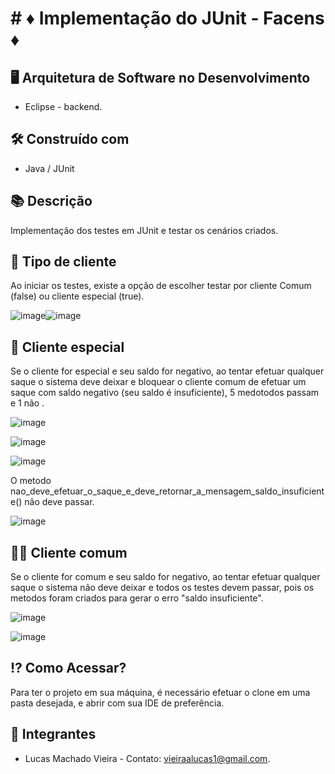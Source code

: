 # # ♦ Implementação do JUnit - Facens ♦

##  :desktop_computer:  Arquitetura de Software no Desenvolvimento

* Eclipse - backend.

## 🛠️ Construído com

*  Java / JUnit

## 📚 Descrição
Implementação dos testes em JUnit e testar os cenários criados.

## 🔧 Tipo de cliente
Ao iniciar os testes, existe a opção de escolher testar por cliente Comum (false) ou cliente especial (true).

![image](https://user-images.githubusercontent.com/92065269/201441315-a3dd685e-646e-448d-a43d-898a99e5be14.png)![image](https://user-images.githubusercontent.com/92065269/201441250-ed44e226-7816-4162-b491-d992c07315c3.png)

## 🤵 Cliente especial
 Se o cliente for especial e seu saldo for negativo, ao tentar efetuar qualquer saque o sistema deve deixar e bloquear o cliente comum de efetuar um saque com saldo negativo (seu saldo é insuficiente), 5 medotodos passam e 1 não .

![image](https://user-images.githubusercontent.com/92065269/201438779-5ba99e12-6666-41b0-ac23-fd0e677c1d2c.png)

![image](https://user-images.githubusercontent.com/92065269/201439001-fdadc8a9-6c3f-4aeb-8d69-d75ff39a8e8d.png)

![image](https://user-images.githubusercontent.com/92065269/201439518-7ee703ba-ccba-4b85-9415-585c0344c989.png)

O metodo nao_deve_efetuar_o_saque_e_deve_retornar_a_mensagem_saldo_insuficiente() não deve passar.

![image](https://user-images.githubusercontent.com/92065269/201441396-d8cc6838-e6ff-43e6-9f92-868e8f6a314c.png)

## 🙍‍♂️ Cliente comum
Se o cliente for comum e seu saldo for negativo, ao tentar efetuar qualquer saque o sistema não deve deixar e todos os testes devem passar, pois os metodos foram criados para gerar o erro "saldo insuficiente".

![image](https://user-images.githubusercontent.com/92065269/201439194-80c137c4-2fa1-4a64-abe3-3d1db254dc1e.png)

![image](https://user-images.githubusercontent.com/92065269/201439098-47ddbc58-a327-403c-b21f-856d839c257c.png)

## ⁉ Como Acessar?
Para ter o projeto em sua máquina, é necessário efetuar o clone em uma pasta desejada, e abrir com sua IDE de preferência.

## 🧑 Integrantes
* Lucas Machado Vieira - Contato: vieiraalucas1@gmail.com.
